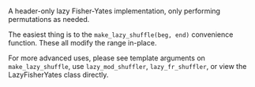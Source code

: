 ###
A header-only lazy Fisher-Yates implementation, only performing permutations as needed.


The easiest thing is to the `make_lazy_shuffle(beg, end)` convenience function.
These all modify the range in-place.

For more advanced uses, please see template arguments on `make_lazy_shuffle`, use `lazy_mod_shuffler`, `lazy_fr_shuffler`, or view the LazyFisherYates class directly.

